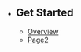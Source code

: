 - ## Get Started
    - [Overview](/docs/{{version}}/overview)
    - [Page2](/docs/{{version}}/page2)
